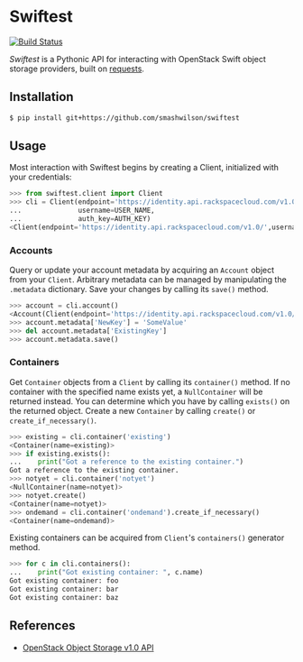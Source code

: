 # Swiftest

[![Build Status](https://travis-ci.org/smashwilson/swiftest.png)](https://travis-ci.org/smashwilson/swiftest)

*Swiftest* is a Pythonic API for interacting with OpenStack Swift object storage providers, built on
[requests](http://docs.python-requests.org/en/latest/).

## Installation

```bash
$ pip install git+https://github.com/smashwilson/swiftest
```

## Usage

Most interaction with Swiftest begins by creating a Client, initialized with your credentials:

```python
>>> from swiftest.client import Client
>>> cli = Client(endpoint='https://identity.api.rackspacecloud.com/v1.0/',
...              username=USER_NAME,
...              auth_key=AUTH_KEY)
<Client(endpoint='https://identity.api.rackspacecloud.com/v1.0/',username='smashwilson',auth_key=...)>
```

### Accounts

Query or update your account metadata by acquiring an `Account` object from your `Client`. Arbitrary metadata
can be managed by manipulating the `.metadata` dictionary. Save your changes by calling its `save()` method.

```python
>>> account = cli.account()
<Account(Client(endpoint='https://identity.api.rackspacecloud.com/v1.0/',username='smashwilson',auth_key=...))>
>>> account.metadata['NewKey'] = 'SomeValue'
>>> del account.metadata['ExistingKey']
>>> account.metadata.save()
```

### Containers

Get `Container` objects from a `Client` by calling its `container()` method. If no container with the specified name
exists yet, a `NullContainer` will be returned instead. You can determine which you have by calling `exists()` on the
returned object. Create a new `Container` by calling `create()` or `create_if_necessary()`.

```python
>>> existing = cli.container('existing')
<Container(name=existing)>
>>> if existing.exists():
...    print("Got a reference to the existing container.")
Got a reference to the existing container.
>>> notyet = cli.container('notyet')
<NullContainer(name=notyet)>
>>> notyet.create()
<Container(name=notyet)>
>>> ondemand = cli.container('ondemand').create_if_necessary()
<Container(name=ondemand)>
```

Existing containers can be acquired from `Client`'s `containers()` generator method.

```python
>>> for c in cli.containers():
...    print("Got existing container: ", c.name)
Got existing container: foo
Got existing container: bar
Got existing container: baz
```

## References

 * [OpenStack Object Storage v1.0 API](http://docs.openstack.org/api/openstack-object-storage/1.0/content/)
